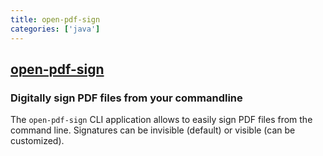 ```yaml
---
title: open-pdf-sign
categories: ['java']
---
```

## [open-pdf-sign](https://github.com/open-pdf-sign/open-pdf-sign)

### Digitally sign PDF files from your commandline


The `open-pdf-sign` CLI application allows to easily sign PDF files from the command line. 
Signatures can be invisible (default) or visible (can be customized). 
